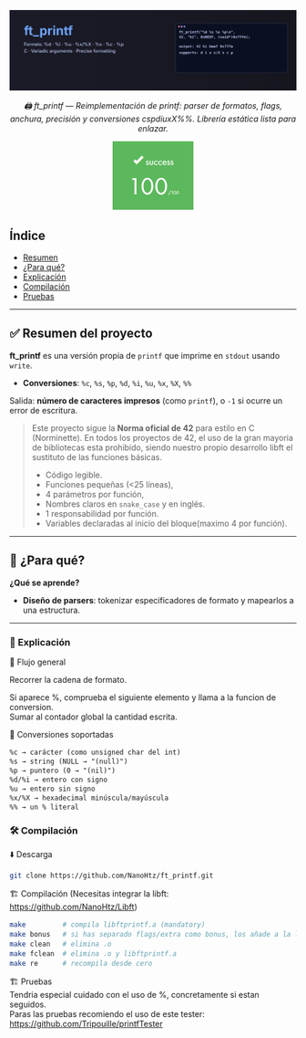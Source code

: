 <!-- ===================== BANNER ===================== -->
<p align="center">
  <img src="https://raw.githubusercontent.com/NanoHtz/Assets/main/ft_printf/banner.svg" alt="ft_printf banner">
</p>

<p align="center"><i>🖨️ ft_printf — Reimplementación de printf: parser de formatos, flags, anchura, precisión y conversiones cspdiuxX%%. Librería estática lista para enlazar.</i></p>

<p align="center">
  <img src="https://raw.githubusercontent.com/NanoHtz/Assets/main/100.png" alt="ft_printf nota" height="120">
</p>


## Índice
- [Resumen](#resumen)
- [¿Para qué?](#para-que)
- [Explicación](#explicacion)
- [Compilación](#compilacion)
- [Pruebas](#pruebas)
---
<a id="resumen"></a>
## ✅ Resumen del proyecto<br>

**ft_printf** es una versión propia de `printf` que imprime en `stdout` usando `write`.  

- **Conversiones**: `%c`, `%s`, `%p`, `%d`, `%i`, `%u`, `%x`, `%X`, `%%`  

Salida: **número de caracteres impresos** (como `printf`), o `-1` si ocurre un error de escritura.
> Este proyecto sigue la **Norma oficial de 42** para estilo en C (Norminette).
> En todos los proyectos de 42, el uso de la gran mayoria de bibliotecas esta prohibido, siendo nuestro propio desarrollo libft el sustituto de las funciones básicas. 
> - Código legible.  
> - Funciones pequeñas (<25 líneas),
> - 4 parámetros por función,
> - Nombres claros en `snake_case` y en inglés.
> - 1 responsabilidad por función.
>  - Variables declaradas al inicio del bloque(maximo 4 por función).  


---

<a id="para-que"></a>
## 🧩 ¿Para qué?

**¿Qué se aprende?**
- **Diseño de parsers**: tokenizar especificadores de formato y mapearlos a una estructura.
---

<a id="explicacion"></a>

  <summary><h3>📝 Explicación</h3></summary>
🧭 Flujo general

Recorrer la cadena de formato.

Si aparece %, comprueba el siguiente elemento y llama a la funcion de conversion.
<br>
Sumar al contador global la cantidad escrita.

🔢 Conversiones soportadas
```text
%c → carácter (como unsigned char del int)
%s → string (NULL → "(null)")
%p → puntero (0 → "(nil)")
%d/%i → entero con signo
%u → entero sin signo
%x/%X → hexadecimal minúscula/mayúscula
%% → un % literal
```


### 🛠️ Compilación
<a id="compilacion"></a>
⬇️ Descarga
```bash
git clone https://github.com/NanoHtz/ft_printf.git
```
🏗️ Compilación (Necesitas integrar la libft: https://github.com/NanoHtz/Libft)
```bash
make         # compila libftprintf.a (mandatory)
make bonus   # si has separado flags/extra como bonus, los añade a la librería
make clean   # elimina .o
make fclean  # elimina .o y libftprintf.a
make re      # recompila desde cero
```
<a id="pruebas"></a>
🏗️ Pruebas
<br>
Tendria especial cuidado con el uso de %, concretamente si estan seguidos.
<br>
Paras las pruebas recomiendo el uso de este tester:
<br>
https://github.com/Tripouille/printfTester




